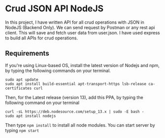 # Crud JSON API NodeJS
In this project, I have written API for all crud operations with JSON in NodeJS (Backend Only). We can send request by Postman or any rest api client. This will save and fetch user data from user.json. I have used express to build all APIs for crud operations.

## Requirements
If you're using Linux-based OS, install the latest version of Nodejs and npm, by typing the following commands on your terminal.
```
sudo apt update
sudo apt install build-essential apt-transport-https lsb-release ca-certificates curl
```
Then, for the Latest release (version 13), add this PPA, by typing the following command on your terminal
```
curl -sL https://deb.nodesource.com/setup_13.x | sudo -E bash -
sudo apt install nodejs
```
Then type `npm install` to install all node modules. You can start server by typing `npm start`
